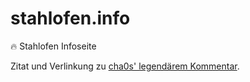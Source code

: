 # stahlofen.info
:fire: Stahlofen Infoseite

Zitat und Verlinkung zu [cha0s' legendärem Kommentar](https://pr0gramm.com/new/498582:comment2437007).
